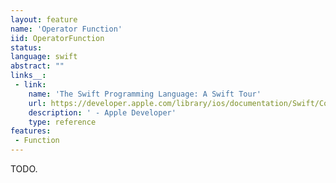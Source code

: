 ```yaml
---
layout: feature
name: 'Operator Function'
iid: OperatorFunction
status: 
language: swift
abstract: ""
links__:
 - link:
    name: 'The Swift Programming Language: A Swift Tour'
    url: https://developer.apple.com/library/ios/documentation/Swift/Conceptual/Swift_Programming_Language/GuidedTour.html
    description: ' - Apple Developer'
    type: reference
features:
 - Function
---
```


TODO.
